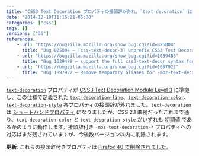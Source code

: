 ```yaml
---
title: "CSS3 Text Decoration プロパティの接頭辞が外れ、`text-decoration` はショートハンドになりました"
date: "2014-12-19T11:15:21-05:00"
categories: ["css"]
tags: []
versions: ["36"]
references:
    - url: "https://bugzilla.mozilla.org/show_bug.cgi?id=825004"
      title: "Bug 825004 – [css-text-decor-3] Unprefix CSS3 Text Decoration"
    - url: "https://bugzilla.mozilla.org/show_bug.cgi?id=1039488"
      title: "Bug 1039488 – support the full css3-text-decor syntax for the \'text-decoration\' shorthand rather than only the CSS2.1 syntax"
    - url: "https://bugzilla.mozilla.org/show_bug.cgi?id=1097922"
      title: "Bug 1097922 – Remove temporary aliases for -moz-text-decoration-*."
---
```

[`text-decoration`](https://developer.mozilla.org/docs/Web/CSS/text-decoration) プロパティが [CSS3 Text Decoration Module Level 3](https://drafts.csswg.org/css-text-decor-3/) に準拠し、この仕様で定義された [`text-decoration-line`](https://developer.mozilla.org/docs/Web/CSS/text-decoration-line)、[`text-decoration-color`](https://developer.mozilla.org/docs/Web/CSS/text-decoration-color)、[`text-decoration-style`](https://developer.mozilla.org/docs/Web/CSS/text-decoration-style) 各プロパティの接頭辞が外れました。`text-decoration` は [ショートハンドプロパティ](https://developer.mozilla.org/docs/Web/CSS/Shorthand_properties) になりましたが、CSS 2.1 準拠だったこれまで通り、`text-decoration-color` と `text-decoration-style` がいずれも [初期値](https://developer.mozilla.org/docs/Web/CSS/initial_value) であるかのように動作します。接頭辞付き `-moz-text-decoration-*` プロパティへの対応はまだ残されていますが、今後数バージョン以内に削除されます。

**更新**: これらの接頭辞付きプロパティは [Firefox 40 で削除されました](https://www.fxsitecompat.dev/ja/docs/2015/moz-text-decoration-properties-have-been-removed/)。
